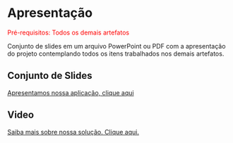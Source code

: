 # Apresentação

<span style="color:red">Pré-requisitos: Todos os demais artefatos</span>

Conjunto de slides em um arquivo PowerPoint ou PDF com a apresentação do projeto contemplando todos os itens trabalhados nos demais artefatos.

## Conjunto de Slides
[Apresentamos nossa aplicação, clique aqui](https://raw.githubusercontent.com/seu-usuario/seu-repositorio/main/docs/img/tech_talent.pdf)

## Video
[Saiba mais sobre nossa solução. Clique aqui.](https://youtu.be/b2M2AEHyUng)






